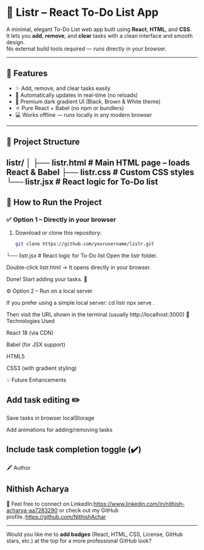 # 📝 Listr – React To-Do List App

A minimal, elegant To-Do List web app built using **React**, **HTML**, and **CSS**.  
It lets you **add**, **remove**, and **clear** tasks with a clean interface and smooth design.  
No external build tools required — runs directly in your browser.

---

## 🚀 Features

- ✨ Add, remove, and clear tasks easily  
- 💾 Automatically updates in real-time (no reloads)  
- 🎨 Premium dark gradient UI (Black, Brown & White theme)  
- ⚛️ Pure React + Babel (no npm or bundlers)  
- 💻 Works offline — runs locally in any modern browser  

---
## 📁 Project Structure
listr/
│
├── listr.html # Main HTML page – loads React & Babel
├── listr.css # Custom CSS styles
└── listr.jsx # React logic for To-Do list
---
## 🧠 How to Run the Project

### ✅ Option 1 – Directly in your browser
1. Download or clone this repository:
   ```bash
   git clone https://github.com/yourusername/listr.git

└── listr.jsx # React logic for To-Do list
Open the listr folder.

Double-click listr.html → It opens directly in your browser.

Done! Start adding your tasks. 🎉

⚙️ Option 2 – Run on a local server

If you prefer using a simple local server:
cd listr
npx serve .

Then visit the URL shown in the terminal (usually http://localhost:3000)
🧩 Technologies Used

React 18 (via CDN)

Babel (for JSX support)

HTML5

CSS3 (with gradient styling)

💡 Future Enhancements

## Add task editing ✏️

Save tasks in browser localStorage

Add animations for adding/removing tasks

Include task completion toggle (✔️)
---
🖋️ Author

## Nithish Acharya
📧 Feel free to connect on LinkedIn:https://www.linkedin.com/in/nithish-acharya-aa7283290
 or check out my GitHub profile.:https://github.com/NithishAchar


---

Would you like me to **add badges** (React, HTML, CSS, License, GitHub stars, etc.) at the top for a more professional GitHub look?
